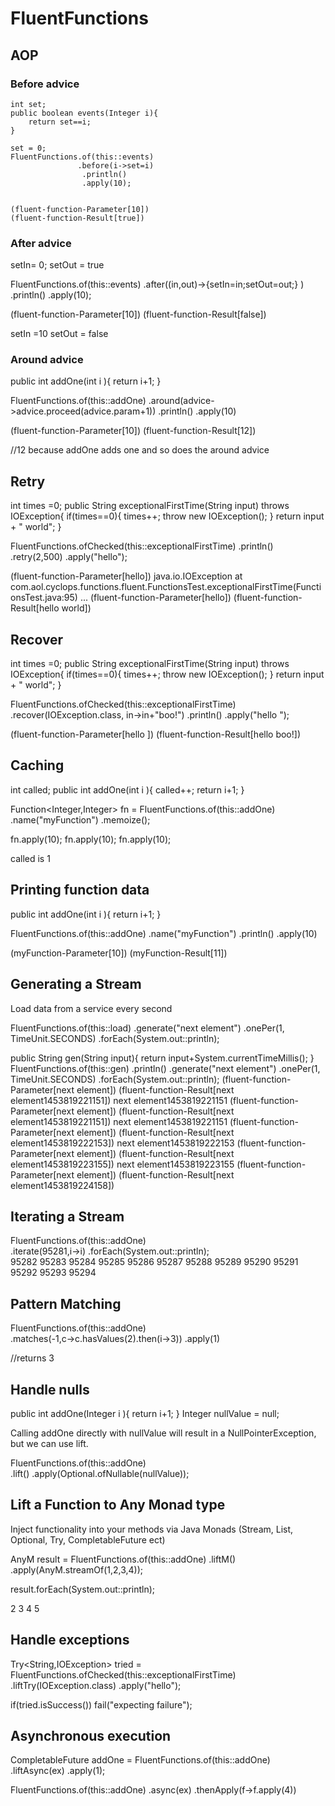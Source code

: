 
# FluentFunctions

## AOP

### Before advice 

    int set;
    public boolean events(Integer i){
        return set==i;
    }
    
    set = 0;
    FluentFunctions.of(this::events)
                   .before(i->set=i)
                    .println()
                    .apply(10);
    
    
    (fluent-function-Parameter[10])
    (fluent-function-Result[true])
    
### After advice  


setIn= 0;
setOut = true

FluentFunctions.of(this::events)
               .after((in,out)->{setIn=in;setOut=out;} )
               .println()
               .apply(10);
               
(fluent-function-Parameter[10])
(fluent-function-Result[false])

setIn =10
setOut = false               

### Around advice

public int addOne(int i ){
        return i+1;
}

FluentFunctions.of(this::addOne)
                       .around(advice->advice.proceed(advice.param+1))
                       .println()
                       .apply(10)
 
(fluent-function-Parameter[10])
(fluent-function-Result[12])
                       
//12 because addOne adds one and so does the around advice
   
## Retry

int times =0;
public String exceptionalFirstTime(String input) throws IOException{
        if(times==0){
            times++;
            throw new IOException();
        }
        return input + " world"; 
}
    
FluentFunctions.ofChecked(this::exceptionalFirstTime)
                       .println()
                       .retry(2,500)
                       .apply("hello");   

(fluent-function-Parameter[hello])
java.io.IOException
    at com.aol.cyclops.functions.fluent.FunctionsTest.exceptionalFirstTime(FunctionsTest.java:95)
   ...
(fluent-function-Parameter[hello])
(fluent-function-Result[hello world])

          
## Recover

int times =0;
public String exceptionalFirstTime(String input) throws IOException{
        if(times==0){
            times++;
            throw new IOException();
        }
        return input + " world"; 
}

FluentFunctions.ofChecked(this::exceptionalFirstTime)
                        .recover(IOException.class, in->in+"boo!")
                        .println()
                        .apply("hello ");   
                        
(fluent-function-Parameter[hello ])
(fluent-function-Result[hello boo!])                               
                       
## Caching

int called;
public int addOne(int i ){
        called++;
       return i+1;
}

Function<Integer,Integer> fn = FluentFunctions.of(this::addOne)
                                              .name("myFunction")
                                              .memoize();

fn.apply(10);
fn.apply(10);
fn.apply(10);

called is 1
        
## Printing function data

public int addOne(int i ){
        return i+1;
}
    
FluentFunctions.of(this::addOne)
               .name("myFunction")
               .println()
               .apply(10)
               
(myFunction-Parameter[10])
(myFunction-Result[11])

## Generating a Stream

Load data from a service every second

FluentFunctions.of(this::load)
               .generate("next element")
               .onePer(1, TimeUnit.SECONDS)
               .forEach(System.out::println);
               
public String gen(String input){
        return input+System.currentTimeMillis();
    }
FluentFunctions.of(this::gen)
               .println()
               .generate("next element")
               .onePer(1, TimeUnit.SECONDS)
               .forEach(System.out::println);
(fluent-function-Parameter[next element])
(fluent-function-Result[next element1453819221151])
next element1453819221151
(fluent-function-Parameter[next element])
(fluent-function-Result[next element1453819221151])
next element1453819221151
(fluent-function-Parameter[next element])
(fluent-function-Result[next element1453819222153])
next element1453819222153
(fluent-function-Parameter[next element])
(fluent-function-Result[next element1453819223155])
next element1453819223155
(fluent-function-Parameter[next element])
(fluent-function-Result[next element1453819224158])
               
## Iterating a Stream

FluentFunctions.of(this::addOne)    
                        .iterate(95281,i->i)
                        .forEach(System.out::println);  
95282
95283
95284
95285
95286
95287
95288
95289
95290
95291
95292
95293
95294     

## Pattern Matching

FluentFunctions.of(this::addOne)    
                       .matches(-1,c->c.hasValues(2).then(i->3))
                       .apply(1)    
                       
//returns 3  

## Handle nulls



public int addOne(Integer i ){
        return i+1;
}
Integer nullValue = null;

Calling addOne directly with nullValue will result in a NullPointerException, but we can use lift.


FluentFunctions.of(this::addOne)    
               .lift()
               .apply(Optional.ofNullable(nullValue)); 
               
## Lift a Function to Any Monad type

Inject functionality into your methods via Java Monads (Stream, List, Optional, Try, CompletableFuture ect)

AnyM<Integer> result = FluentFunctions.of(this::addOne) 
                                              .liftM()
                                              .apply(AnyM.streamOf(1,2,3,4));
        
result.forEach(System.out::println);

2
3
4
5

## Handle exceptions

Try<String,IOException> tried = FluentFunctions.ofChecked(this::exceptionalFirstTime)   
                                                       .liftTry(IOException.class)
                                                       .apply("hello");               
        
if(tried.isSuccess())
     fail("expecting failure");
     
## Asynchronous execution

CompletableFuture<Integer> addOne = FluentFunctions.of(this::addOne)
                                                   .liftAsync(ex)
                                                   .apply(1);
                                                   
FluentFunctions.of(this::addOne)
                        .async(ex)
                        .thenApply(f->f.apply(4))                                                        